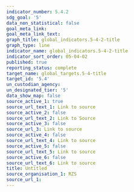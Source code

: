 ```yaml
---
indicator_number: 5.4.2
sdg_goal: '5'
data_non_statistical: false
goal_meta_link: 
goal_meta_link_text: 
graph_title: global_indicators.5-4-2-title
graph_type: line
indicator_name: global_indicators.5-4-2-title
indicator_sort_order: 05-04-02
published: true
reporting_status: complete
target_name: global_targets.5-4-title
target_id: '5.4'
un_custodian_agency:
un_designated_tier: '5'
data_show_map: false
source_active_1: true
source_url_text_1: Link to source
source_active_2: false
source_url_text_2: Link to Source
source_active_3: false
source_url_3: Link to source
source_active_4: false
source_url_text_4: Link to source
source_active_5: false
source_url_text_5: Link to source
source_active_6: false
source_url_text_6: Link to source
title: Untitled
source_organisation_1: RZS 
source_url_1: 
---
```

